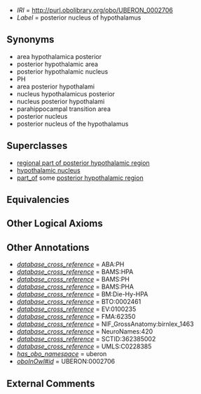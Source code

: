  * *IRI* = http://purl.obolibrary.org/obo/UBERON_0002706
 * *Label* = posterior nucleus of hypothalamus

## Synonyms

 * area hypothalamica posterior
 * posterior hypothalamic area
 * posterior hypothalamic nucleus
 * PH
 * area posterior hypothalami
 * nucleus hypothalamicus posterior
 * nucleus posterior hypothalami
 * parahippocampal transition area
 * posterior nucleus
 * posterior nucleus of the hypothalamus

## Superclasses

 * [regional part of posterior hypothalamic region](../../UBERON/89/UBERON_0002789.md)
 * [hypothalamic nucleus](../../UBERON/68/UBERON_0006568.md)
 * [part_of](../../BFO/50/BFO_0000050.md) some [posterior hypothalamic region](../../UBERON/70/UBERON_0002770.md)

## Equivalencies


## Other Logical Axioms


## Other Annotations

 * *[database_cross_reference](../../ef/oboInOwl#hasDbXref.md)* = ABA:PH
 * *[database_cross_reference](../../ef/oboInOwl#hasDbXref.md)* = BAMS:HPA
 * *[database_cross_reference](../../ef/oboInOwl#hasDbXref.md)* = BAMS:PH
 * *[database_cross_reference](../../ef/oboInOwl#hasDbXref.md)* = BAMS:PHA
 * *[database_cross_reference](../../ef/oboInOwl#hasDbXref.md)* = BM:Die-Hy-HPA
 * *[database_cross_reference](../../ef/oboInOwl#hasDbXref.md)* = BTO:0002461
 * *[database_cross_reference](../../ef/oboInOwl#hasDbXref.md)* = EV:0100235
 * *[database_cross_reference](../../ef/oboInOwl#hasDbXref.md)* = FMA:62350
 * *[database_cross_reference](../../ef/oboInOwl#hasDbXref.md)* = NIF_GrossAnatomy:birnlex_1463
 * *[database_cross_reference](../../ef/oboInOwl#hasDbXref.md)* = NeuroNames:420
 * *[database_cross_reference](../../ef/oboInOwl#hasDbXref.md)* = SCTID:362385002
 * *[database_cross_reference](../../ef/oboInOwl#hasDbXref.md)* = UMLS:C0228385
 * *[has_obo_namespace](../../ce/oboInOwl#hasOBONamespace.md)* = uberon
 * *[oboInOwl#id](../../id/oboInOwl#id.md)* = UBERON:0002706

## External Comments

